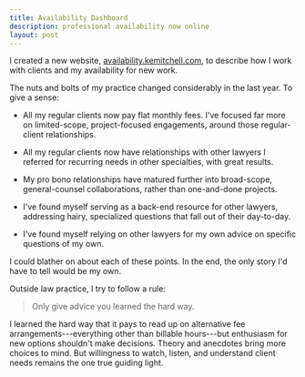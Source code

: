 ```yaml
---
title: Availability Dashboard
description: professional availability now online
layout: post
---
```


I created a new website, [availability.kemitchell.com](https://availability.kemitchell.com), to describe how I work with clients and my availability for new work.

The nuts and bolts of my practice changed considerably in the last year.  To give a sense:

- All my regular clients now pay flat monthly fees.  I've focused far more on limited-scope, project-focused engagements, around those regular-client relationships.

- All my regular clients now have relationships with other lawyers I referred for recurring needs in other specialties, with great results.

- My pro bono relationships have matured further into broad-scope, general-counsel collaborations, rather than one-and-done projects.

- I've found myself serving as a back-end resource for other lawyers, addressing hairy, specialized questions that fall out of their day-to-day.

- I've found myself relying on other lawyers for my own advice on specific questions of my own.

I could blather on about each of these points.  In the end, the only story I'd have to tell would be my own.

Outside law practice, I try to follow a rule:

> Only give advice you learned the hard way.

I learned the hard way that it pays to read up on alternative fee arrangements---everything other than billable hours---but enthusiasm for new options shouldn't make decisions.  Theory and anecdotes bring more choices to mind.  But willingness to watch, listen, and understand client needs remains the one true guiding light.
